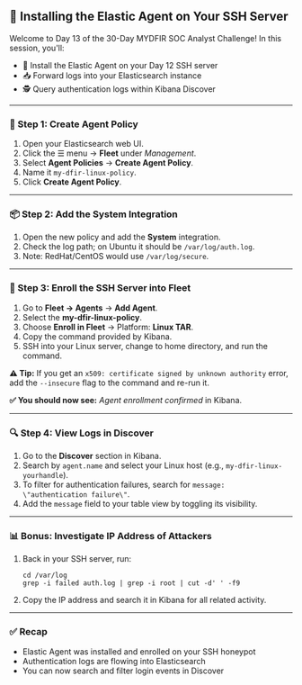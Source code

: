 <h2>🦆 Installing the Elastic Agent on Your SSH Server</h2>

<p>Welcome to Day 13 of the 30-Day MYDFIR SOC Analyst Challenge! In this session, you'll:</p>
<ul>
  <li>🔌 Install the Elastic Agent on your Day 12 SSH server</li>
  <li>📥 Forward logs into your Elasticsearch instance</li>
  <li>🕵️ Query authentication logs within Kibana Discover</li>
</ul>

<hr/>

<h3>🧰 Step 1: Create Agent Policy</h3>
<ol>
  <li>Open your Elasticsearch web UI.</li>
  <li>Click the ☰ menu → <strong>Fleet</strong> under <em>Management</em>.</li>
  <li>Select <strong>Agent Policies</strong> → <strong>Create Agent Policy</strong>.</li>
  <li>Name it <code>my-dfir-linux-policy</code>.</li>
  <li>Click <strong>Create Agent Policy</strong>.</li>
</ol>

<hr/>

<h3>📦 Step 2: Add the System Integration</h3>
<ol>
  <li>Open the new policy and add the <strong>System</strong> integration.</li>
  <li>Check the log path; on Ubuntu it should be <code>/var/log/auth.log</code>.</li>
  <li>Note: RedHat/CentOS would use <code>/var/log/secure</code>.</li>
</ol>

<hr/>

<h3>🔗 Step 3: Enroll the SSH Server into Fleet</h3>
<ol>
  <li>Go to <strong>Fleet → Agents</strong> → <strong>Add Agent</strong>.</li>
  <li>Select the <strong>my-dfir-linux-policy</strong>.</li>
  <li>Choose <strong>Enroll in Fleet</strong> → Platform: <strong>Linux TAR</strong>.</li>
  <li>Copy the command provided by Kibana.</li>
  <li>SSH into your Linux server, change to home directory, and run the command.</li>
</ol>

<p><strong>⚠️ Tip:</strong> If you get an <code>x509: certificate signed by unknown authority</code> error, add the <code>--insecure</code> flag to the command and re-run it.</p>

<p><strong>✅ You should now see:</strong> <em>Agent enrollment confirmed</em> in Kibana.</p>

<hr/>

<h3>🔍 Step 4: View Logs in Discover</h3>
<ol>
  <li>Go to the <strong>Discover</strong> section in Kibana.</li>
  <li>Search by <code>agent.name</code> and select your Linux host (e.g., <code>my-dfir-linux-yourhandle</code>).</li>
  <li>To filter for authentication failures, search for <code>message: \"authentication failure\"</code>.</li>
  <li>Add the <code>message</code> field to your table view by toggling its visibility.</li>
</ol>

<hr/>

<h3>📊 Bonus: Investigate IP Address of Attackers</h3>
<ol>
  <li>Back in your SSH server, run:
    <pre><code>cd /var/log
grep -i failed auth.log | grep -i root | cut -d' ' -f9</code></pre>
  </li>
  <li>Copy the IP address and search it in Kibana for all related activity.</li>
</ol>

<hr/>

<h3>✅ Recap</h3>
<ul>
  <li>Elastic Agent was installed and enrolled on your SSH honeypot</li>
  <li>Authentication logs are flowing into Elasticsearch</li>
  <li>You can now search and filter login events in Discover</li>
</ul>
